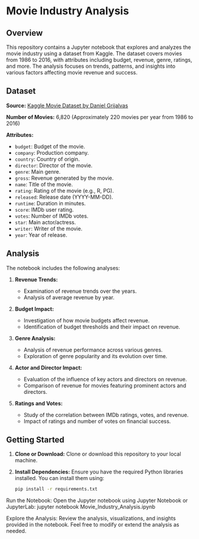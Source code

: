 # Movie Industry Analysis

## Overview

This repository contains a Jupyter notebook that explores and analyzes the movie industry using a dataset from Kaggle. The dataset covers movies from 1986 to 2016, with attributes including budget, revenue, genre, ratings, and more. The analysis focuses on trends, patterns, and insights into various factors affecting movie revenue and success.

## Dataset

**Source:** [Kaggle Movie Dataset by Daniel Grijalvas](https://www.kaggle.com/datasets/danielgrijalvas/movies)

**Number of Movies:** 6,820 (Approximately 220 movies per year from 1986 to 2016)

**Attributes:**
- `budget`: Budget of the movie.
- `company`: Production company.
- `country`: Country of origin.
- `director`: Director of the movie.
- `genre`: Main genre.
- `gross`: Revenue generated by the movie.
- `name`: Title of the movie.
- `rating`: Rating of the movie (e.g., R, PG).
- `released`: Release date (YYYY-MM-DD).
- `runtime`: Duration in minutes.
- `score`: IMDb user rating.
- `votes`: Number of IMDb votes.
- `star`: Main actor/actress.
- `writer`: Writer of the movie.
- `year`: Year of release.

## Analysis

The notebook includes the following analyses:

1. **Revenue Trends:**
   - Examination of revenue trends over the years.
   - Analysis of average revenue by year.

2. **Budget Impact:**
   - Investigation of how movie budgets affect revenue.
   - Identification of budget thresholds and their impact on revenue.

3. **Genre Analysis:**
   - Analysis of revenue performance across various genres.
   - Exploration of genre popularity and its evolution over time.

4. **Actor and Director Impact:**
   - Evaluation of the influence of key actors and directors on revenue.
   - Comparison of revenue for movies featuring prominent actors and directors.

5. **Ratings and Votes:**
   - Study of the correlation between IMDb ratings, votes, and revenue.
   - Impact of ratings and number of votes on financial success.

## Getting Started

1. **Clone or Download:**
   Clone or download this repository to your local machine.

2. **Install Dependencies:**
   Ensure you have the required Python libraries installed. You can install them using:

   ```bash
   pip install -r requirements.txt
   
Run the Notebook:
Open the Jupyter notebook using Jupyter Notebook or JupyterLab:
jupyter notebook Movie_Industry_Analysis.ipynb

Explore the Analysis:
Review the analysis, visualizations, and insights provided in the notebook. Feel free to modify or extend the analysis as needed.
